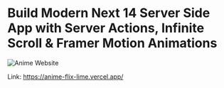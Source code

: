 # Build Modern Next 14 Server Side App with Server Actions, Infinite Scroll & Framer Motion Animations

![Anime Website](https://i.ibb.co/d2PcgcF/Screenshot-2023-12-01-174456.png)

Link: https://anime-flix-lime.vercel.app/


